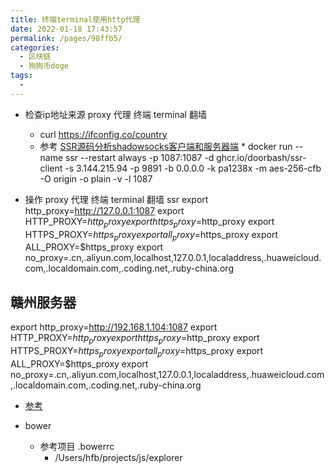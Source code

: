 ```yaml
---
title: 终端terminal使用http代理
date: 2022-01-18 17:43:57
permalink: /pages/98ffb5/
categories:
  - 区块链
  - 狗狗币doge
tags:
  - 
---
```




* 检查ip地址来源  proxy  代理 终端 terminal 翻墙
    * curl https://ifconfig.co/country
    *  参考 [SSR源码分析shadowsocks客户端和服务器端](/pages/65e1e1/)
      * docker run --name ssr --restart always -p 1087:1087 -d ghcr.io/doorbash/ssr-client -s 3.144.215.94 -p 9891 -b 0.0.0.0 -k pa1238x -m aes-256-cfb -O origin -o plain -v -l 1087


* 操作  proxy  代理 终端 terminal 翻墙 ssr
export http_proxy=http://127.0.0.1:1087
export HTTP_PROXY=$http_proxy
export https_proxy=$http_proxy
export HTTPS_PROXY=$https_proxy
export all_proxy=$https_proxy
export ALL_PROXY=$https_proxy
export no_proxy=.cn,.aliyun.com,localhost,127.0.0.1,localaddress,.huaweicloud.com,.localdomain.com,.coding.net,.ruby-china.org



## 赣州服务器
export http_proxy=http://192.168.1.104:1087
export HTTP_PROXY=$http_proxy
export https_proxy=$http_proxy
export HTTPS_PROXY=$https_proxy
export all_proxy=$https_proxy
export ALL_PROXY=$https_proxy
export no_proxy=.cn,.aliyun.com,localhost,127.0.0.1,localaddress,.huaweicloud.com,.localdomain.com,.coding.net,.ruby-china.org








* [参考](https://miao1007.github.io/%E5%9C%A8mac%E7%BB%88%E7%AB%AF%E4%B8%8B%E9%85%8D%E7%BD%AEproxy/)



* bower
  * 参考项目 .bowerrc
    * /Users/hfb/projects/js/explorer
